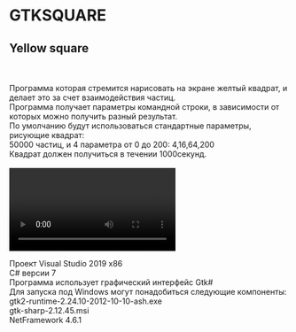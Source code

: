 # GTKSQUARE
<h2>Yellow square</h2><br>
<br>
Программа которая стремится нарисовать на экране желтый квадрат, и делает это за счет взаимодействия частиц.<br>
Программа получает параметры командной строки, в зависимости от которых можно получить разный результат.<br>
По умолчанию будут использоваться стандартные параметры, рисующие квадрат: <br>
50000 частиц, и 4 параметра от 0 до 200: 4,16,64,200<br>
Квадрат должен получиться в течении 1000секунд.<br>
<br>
<video>http://youtu.be/36PWArC3ZGU</video>
<br>

Проект Visual Studio 2019 x86<br>
C# версии 7<br>
Программа использует графический интерфейс Gtk#<br>
Для запуска под Windows могут понадобиться следующие компоненты:<br>
gtk2-runtime-2.24.10-2012-10-10-ash.exe<br>
gtk-sharp-2.12.45.msi<br>
NetFramework 4.6.1
